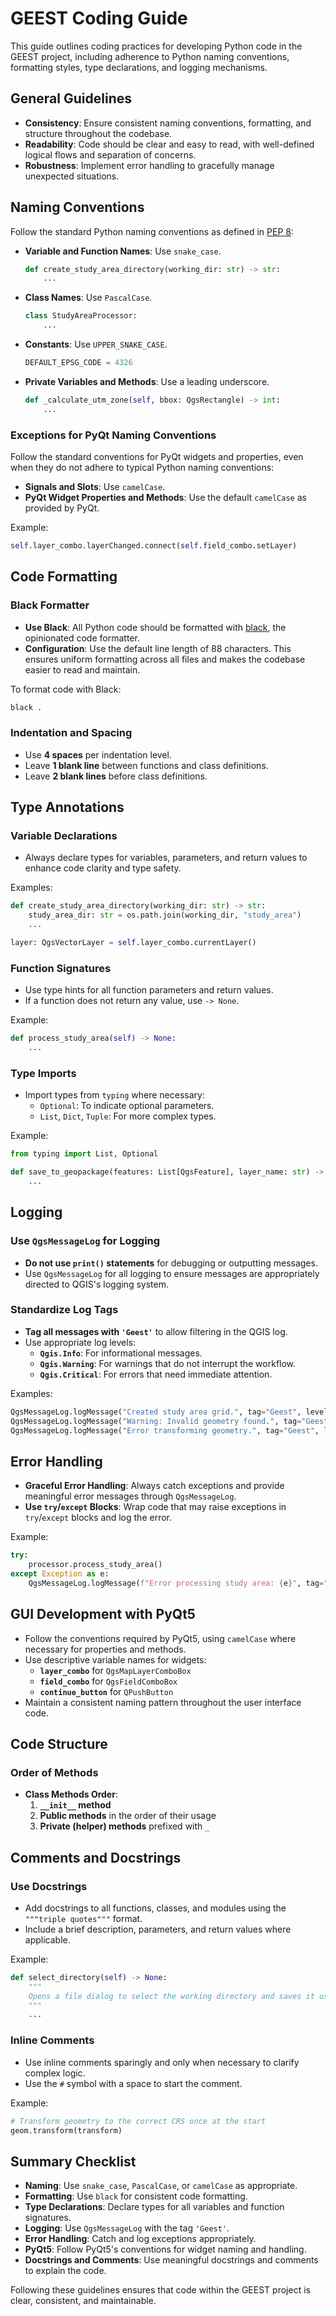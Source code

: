 
# GEEST Coding Guide

This guide outlines coding practices for developing Python code in the GEEST project, including adherence to Python naming conventions, formatting styles, type declarations, and logging mechanisms.

## General Guidelines

- **Consistency**: Ensure consistent naming conventions, formatting, and structure throughout the codebase.
- **Readability**: Code should be clear and easy to read, with well-defined logical flows and separation of concerns.
- **Robustness**: Implement error handling to gracefully manage unexpected situations.

## Naming Conventions

Follow the standard Python naming conventions as defined in [PEP 8](https://peps.python.org/pep-0008/):

- **Variable and Function Names**: Use `snake_case`.
  ```python
  def create_study_area_directory(working_dir: str) -> str:
      ...
  ```
- **Class Names**: Use `PascalCase`.
  ```python
  class StudyAreaProcessor:
      ...
  ```
- **Constants**: Use `UPPER_SNAKE_CASE`.
  ```python
  DEFAULT_EPSG_CODE = 4326
  ```
- **Private Variables and Methods**: Use a leading underscore.
  ```python
  def _calculate_utm_zone(self, bbox: QgsRectangle) -> int:
      ...
  ```

### Exceptions for PyQt Naming Conventions

Follow the standard conventions for PyQt widgets and properties, even when they do not adhere to typical Python naming conventions:
- **Signals and Slots**: Use `camelCase`.
- **PyQt Widget Properties and Methods**: Use the default `camelCase` as provided by PyQt.

Example:
```python
self.layer_combo.layerChanged.connect(self.field_combo.setLayer)
```

## Code Formatting

### Black Formatter

- **Use Black**: All Python code should be formatted with [black](https://black.readthedocs.io/en/stable/), the opinionated code formatter.
- **Configuration**: Use the default line length of 88 characters. This ensures uniform formatting across all files and makes the codebase easier to read and maintain.

To format code with Black:
```bash
black .
```

### Indentation and Spacing

- Use **4 spaces** per indentation level.
- Leave **1 blank line** between functions and class definitions.
- Leave **2 blank lines** before class definitions.

## Type Annotations

### Variable Declarations

- Always declare types for variables, parameters, and return values to enhance code clarity and type safety.

Examples:
```python
def create_study_area_directory(working_dir: str) -> str:
    study_area_dir: str = os.path.join(working_dir, "study_area")
    ...
```
```python
layer: QgsVectorLayer = self.layer_combo.currentLayer()
```

### Function Signatures

- Use type hints for all function parameters and return values.
- If a function does not return any value, use `-> None`.

Example:
```python
def process_study_area(self) -> None:
    ...
```

### Type Imports

- Import types from `typing` where necessary:
    - `Optional`: To indicate optional parameters.
    - `List`, `Dict`, `Tuple`: For more complex types.

Example:
```python
from typing import List, Optional

def save_to_geopackage(features: List[QgsFeature], layer_name: str) -> None:
    ...
```

## Logging

### Use `QgsMessageLog` for Logging

- **Do not use `print()` statements** for debugging or outputting messages.
- Use `QgsMessageLog` for all logging to ensure messages are appropriately directed to QGIS's logging system.

### Standardize Log Tags

- **Tag all messages with `'Geest'`** to allow filtering in the QGIS log.
- Use appropriate log levels:
  - **`Qgis.Info`**: For informational messages.
  - **`Qgis.Warning`**: For warnings that do not interrupt the workflow.
  - **`Qgis.Critical`**: For errors that need immediate attention.

Examples:
```python
QgsMessageLog.logMessage("Created study area grid.", tag="Geest", level=Qgis.Info)
QgsMessageLog.logMessage("Warning: Invalid geometry found.", tag="Geest", level=Qgis.Warning)
QgsMessageLog.logMessage("Error transforming geometry.", tag="Geest", level=Qgis.Critical)
```

## Error Handling

- **Graceful Error Handling**: Always catch exceptions and provide meaningful error messages through `QgsMessageLog`.
- **Use `try`/`except` Blocks**: Wrap code that may raise exceptions in `try`/`except` blocks and log the error.

Example:
```python
try:
    processor.process_study_area()
except Exception as e:
    QgsMessageLog.logMessage(f"Error processing study area: {e}", tag="Geest", level=Qgis.Critical)
```

## GUI Development with PyQt5

- Follow the conventions required by PyQt5, using `camelCase` where necessary for properties and methods.
- Use descriptive variable names for widgets:
  - **`layer_combo`** for `QgsMapLayerComboBox`
  - **`field_combo`** for `QgsFieldComboBox`
  - **`continue_button`** for `QPushButton`
- Maintain a consistent naming pattern throughout the user interface code.

## Code Structure

### Order of Methods

- **Class Methods Order**:
  1. **`__init__` method**
  2. **Public methods** in the order of their usage
  3. **Private (helper) methods** prefixed with `_`

## Comments and Docstrings

### Use Docstrings

- Add docstrings to all functions, classes, and modules using the `"""triple quotes"""` format.
- Include a brief description, parameters, and return values where applicable.

Example:
```python
def select_directory(self) -> None:
    """
    Opens a file dialog to select the working directory and saves it using QSettings.
    """
    ...
```

### Inline Comments

- Use inline comments sparingly and only when necessary to clarify complex logic.
- Use the `#` symbol with a space to start the comment.

Example:
```python
# Transform geometry to the correct CRS once at the start
geom.transform(transform)
```

## Summary Checklist

- **Naming**: Use `snake_case`, `PascalCase`, or `camelCase` as appropriate.
- **Formatting**: Use `black` for consistent code formatting.
- **Type Declarations**: Declare types for all variables and function signatures.
- **Logging**: Use `QgsMessageLog` with the tag `'Geest'`.
- **Error Handling**: Catch and log exceptions appropriately.
- **PyQt5**: Follow PyQt5's conventions for widget naming and handling.
- **Docstrings and Comments**: Use meaningful docstrings and comments to explain the code.

Following these guidelines ensures that code within the GEEST project is clear, consistent, and maintainable.
